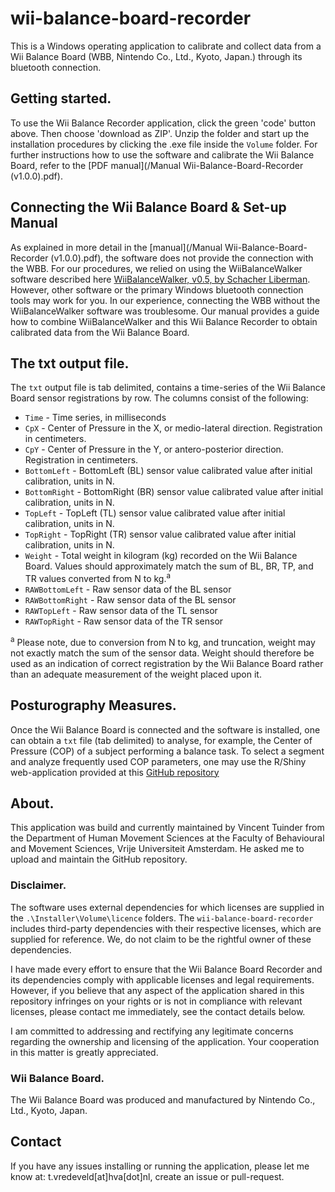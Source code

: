 # wii-balance-board-recorder
This is a Windows operating application to calibrate and collect data from a Wii Balance Board (WBB, Nintendo Co., Ltd., Kyoto, Japan.) through its bluetooth connection. 

## Getting started.
To use the Wii Balance Recorder application, click the green 'code' button above. Then choose 'download as ZIP'. Unzip the folder and start up the installation procedures by clicking the .exe file inside the `Volume` folder. For further instructions how to use the software and calibrate the Wii Balance Board, refer to the [PDF manual](/Manual Wii-Balance-Board-Recorder (v1.0.0).pdf). 

## Connecting the Wii Balance Board & Set-up Manual
As explained in more detail in the [manual](/Manual Wii-Balance-Board-Recorder (v1.0.0).pdf), the software does not provide the connection with the WBB. 
For our procedures, we relied on using the WiiBalanceWalker software described here [WiiBalanceWalker, v0.5, by Schacher Liberman](https://github.com/lshachar/WiiBalanceWalker). However, other software or the primary Windows bluetooth connection tools may work for you. In our experience, connecting the WBB without the WiiBalanceWalker software was troublesome.
Our manual provides a guide how to combine WiiBalanceWalker and this Wii Balance Recorder to obtain calibrated data from the Wii Balance Board.

## The txt output file.
The `txt` output file is tab delimited, contains a time-series of the Wii Balance Board sensor registrations by row. The columns consist of the following: 

- `Time` - Time series, in milliseconds
- `CpX` - Center of Pressure in the X, or medio-lateral direction. Registration in centimeters.
- `CpY` - Center of Pressure in the Y, or antero-posterior direction. Registration in centimeters.
- `BottomLeft` - BottomLeft (BL) sensor value calibrated value after initial calibration, units in N. 
- `BottomRight` - BottomRight (BR) sensor value calibrated value after initial calibration, units in N. 
- `TopLeft` - TopLeft (TL) sensor value calibrated value after initial calibration, units in N. 
- `TopRight` - TopRight (TR) sensor value calibrated value after initial calibration, units in N. 
- `Weight` - Total weight in kilogram (kg) recorded on the Wii Balance Board. Values should approximately match the sum of BL, BR, TP, and TR values converted from N to kg.<sup>a</sup>
- `RAWBottomLeft` - Raw sensor data of the BL sensor
- `RAWBottomRight` - Raw sensor data of the BL sensor
- `RAWTopLeft` - Raw sensor data of the TL sensor
- `RAWTopRight` - Raw sensor data of the TR sensor

<sup>a</sup> Please note, due to conversion from N to kg, and truncation, weight may not exactly match the sum of the sensor data. Weight should therefore be used as an indication of correct registration by the Wii Balance Board rather than an adequate measurement of the weight placed upon it.

## Posturography Measures.
Once the Wii Balance Board is connected and the software is installed, one can obtain a `txt` file (tab delimited) to analyse, for example, the Center of Pressure (COP) of a subject performing a balance task. To select a segment and analyze frequently used COP parameters, one may use the R/Shiny web-application provided at this [GitHub repository](https://github.com/tomvredeveld/center-of-pressure-analysis-tool)  

## About.
This application was build and currently maintained by Vincent Tuinder from the Department of Human Movement Sciences at the Faculty of Behavioural and Movement Sciences, Vrije Universiteit Amsterdam. He asked me to upload and maintain the GitHub repository. 

### Disclaimer.
The software uses external dependencies for which licenses are supplied in the `.\Installer\Volume\licence`  folders. The `wii-balance-board-recorder` includes third-party dependencies with their respective licenses, which are supplied for reference. We, do not claim to be the rightful owner of these dependencies.

I have made every effort to ensure that the Wii Balance Board Recorder and its dependencies comply with applicable licenses and legal requirements. However, if you believe that any aspect of the application shared in this repository infringes on your rights or is not in compliance with relevant licenses, please contact me immediately, see the contact details below.

I am committed to addressing and rectifying any legitimate concerns regarding the ownership and licensing of the application. Your cooperation in this matter is greatly appreciated.

### Wii Balance Board.
The Wii Balance Board was produced and manufactured by Nintendo Co., Ltd., Kyoto, Japan. 

## Contact
If you have any issues installing or running the application, please let me know at: t.vredeveld[at]hva[dot]nl, create an issue or pull-request.
